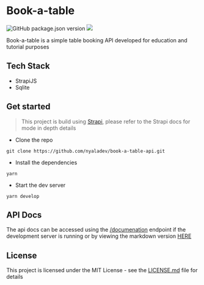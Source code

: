 # Book-a-table
![GitHub package.json version](https://img.shields.io/github/package-json/v/nyaladev/book-a-table-api)
![](https://img.shields.io/github/license/nyaladev/book-a-table-api.svg)

Book-a-table is a simple table booking API developed for education and tutorial purposes

## Tech Stack
- StrapiJS
- Sqlite

## Get started
> This project is build using [Strapi](https://strapi.io), please refer to the Strapi docs for mode in depth details

- Clone the repo
```shell
git clone https://github.com/nyaladev/book-a-table-api.git
```

- Install the dependencies
```shell
yarn
```

- Start the dev server
```shell
yarn develop
```

## API Docs
The api docs can be accessed using the [/documenation](http://localhost:1337/documentation) endpoint if the development server is running or by  viewing the markdown version [HERE](./API_DOCS.md)

## License

This project is licensed under the MIT License - see the [LICENSE.md](LICENSE.md) file for details